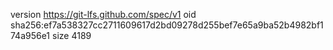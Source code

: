 version https://git-lfs.github.com/spec/v1
oid sha256:ef7a538327cc2711609617d2bd09278d255bef7e65a9ba52b4982bf174a956e1
size 4189
